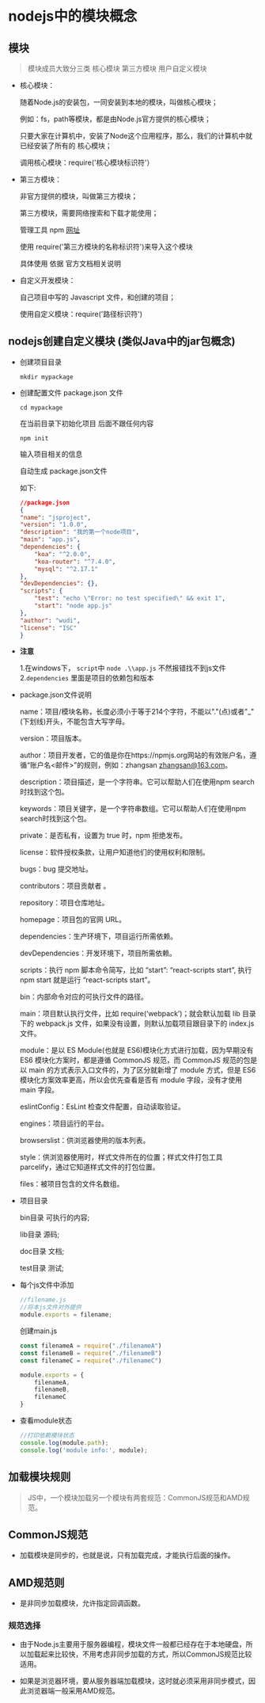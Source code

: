 # nodejs中的模块概念

## 模块

> 模块成员大致分三类 核心模块 第三方模块 用户自定义模块

- 核心模块：
    
    随着Node.js的安装包，一同安装到本地的模块，叫做核心模块；

    例如：fs，path等模块，都是由Node.js官方提供的核心模块；

    只要大家在计算机中，安装了Node这个应用程序，那么，我们的计算机中就已经安装了所有的 核心模块；

    调用核心模块：require('核心模块标识符'）

- 第三方模块：

    非官方提供的模块，叫做第三方模块；

    第三方模块，需要网络搜索和下载才能使用；

    管理工具 npm [网址](https://www.npmjs.com/)

    使用 require('第三方模块的名称标识符')来导入这个模块

    具体使用 依据 官方文档相关说明
- 自定义开发模块：

    自己项目中写的 Javascript 文件，和创建的项目；

    使用自定义模块：require('路径标识符')

## nodejs创建自定义模块 (类似Java中的jar包概念)

- 创建项目目录

    `mkdir mypackage`

- 创建配置文件 package.json 文件

    `cd mypackage`
    
    在当前目录下初始化项目 后面不跟任何内容

    `npm init`

    输入项目相关的信息

    自动生成 package.json文件


    如下:
    ```json
    //package.json
    {
    "name": "jsproject",
    "version": "1.0.0",
    "description": "我的第一个node项目",
    "main": "app.js",
    "dependencies": {
        "koa": "^2.0.0",
        "koa-router": "^7.4.0",
        "mysql": "^2.17.1"
    },
    "devDependencies": {},
    "scripts": {
        "test": "echo \"Error: no test specified\" && exit 1",
        "start": "node app.js"
    },
    "author": "wudi",
    "license": "ISC"
    }
    ```
- **注意**

    1.在windows下， `script`中 `node .\\app.js` 不然报错找不到js文件
    2.`dependencies`  里面是项目的依赖包和版本

- package.json文件说明

    name：项目/模块名称，长度必须小于等于214个字符，不能以"."(点)或者"_"(下划线)开头，不能包含大写字母。

    version：项目版本。

    author：项目开发者，它的值是你在https://npmjs.org网站的有效账户名，遵循“账户名<邮件>”的规则，例如：zhangsan zhangsan@163.com。

    description：项目描述，是一个字符串。它可以帮助人们在使用npm search时找到这个包。

    keywords：项目关键字，是一个字符串数组。它可以帮助人们在使用npm search时找到这个包。

    private：是否私有，设置为 true 时，npm 拒绝发布。

    license：软件授权条款，让用户知道他们的使用权利和限制。

    bugs：bug 提交地址。

    contributors：项目贡献者 。

    repository：项目仓库地址。

    homepage：项目包的官网 URL。

    dependencies：生产环境下，项目运行所需依赖。

    devDependencies：开发环境下，项目所需依赖。

    scripts：执行 npm 脚本命令简写，比如 “start”: “react-scripts start”, 执行 npm start 就是运行 “react-scripts start”。

    bin：内部命令对应的可执行文件的路径。

    main：项目默认执行文件，比如 require(‘webpack’)；就会默认加载 lib 目录下的 webpack.js 文件，如果没有设置，则默认加载项目跟目录下的 index.js 文件。

    module：是以 ES Module(也就是 ES6)模块化方式进行加载，因为早期没有 ES6 模块化方案时，都是遵循 CommonJS 规范，而 CommonJS 规范的包是以 main 的方式表示入口文件的，为了区分就新增了 module 方式，但是 ES6 模块化方案效率更高，所以会优先查看是否有 module 字段，没有才使用 main 字段。

    eslintConfig：EsLint 检查文件配置，自动读取验证。

    engines：项目运行的平台。

    browserslist：供浏览器使用的版本列表。

    style：供浏览器使用时，样式文件所在的位置；样式文件打包工具parcelify，通过它知道样式文件的打包位置。

    files：被项目包含的文件名数组。

- 项目目录

    bin目录 可执行的内容;

    lib目录 源码;

    doc目录 文档;

    test目录 测试;

- 每个js文件中添加

    ```js
    //filename.js
    //将本js文件对外提供
    module.exports = filename;
    ```

    创建main.js
    ```js
    const filenameA = require("./filenameA")
    const filenameB = require("./filenameB")
    const filenameC = require("./filenameC")

    module.exports = {
        filenameA,
        filenameB,
        filenameC
    }
    ```
- 查看module状态

    ```js
    //打印依赖模块状态
    console.log(module.path);
    console.log('module info:', module);
    ```
## 加载模块规则

> JS中，一个模块加载另一个模块有两套规范：CommonJS规范和AMD规范。

## CommonJS规范

- 加载模块是同步的，也就是说，只有加载完成，才能执行后面的操作。

## AMD规范则

- 是非同步加载模块，允许指定回调函数。

### 规范选择

- 由于Node.js主要用于服务器编程，模块文件一般都已经存在于本地硬盘，所以加载起来比较快，不用考虑非同步加载的方式，所以CommonJS规范比较适用。

- 如果是浏览器环境，要从服务器端加载模块，这时就必须采用非同步模式，因此浏览器端一般采用AMD规范。
